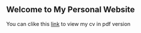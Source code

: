 ## Welcome to My Personal Website

You can clike this [link](https://tianyitong.github.com) to view my cv in pdf version
